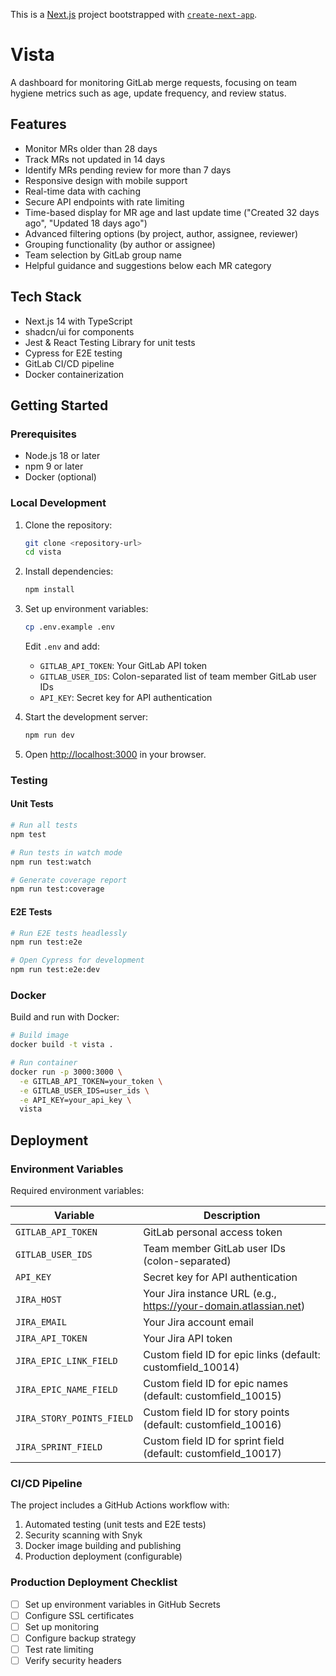 This is a [Next.js](https://nextjs.org) project bootstrapped with [`create-next-app`](https://nextjs.org/docs/app/api-reference/cli/create-next-app).

# Vista

A dashboard for monitoring GitLab merge requests, focusing on team hygiene metrics such as age, update frequency, and review status.

## Features

- Monitor MRs older than 28 days
- Track MRs not updated in 14 days
- Identify MRs pending review for more than 7 days
- Responsive design with mobile support
- Real-time data with caching
- Secure API endpoints with rate limiting
- Time-based display for MR age and last update time ("Created 32 days ago", "Updated 18 days ago")
- Advanced filtering options (by project, author, assignee, reviewer)
- Grouping functionality (by author or assignee)
- Team selection by GitLab group name
- Helpful guidance and suggestions below each MR category

## Tech Stack

- Next.js 14 with TypeScript
- shadcn/ui for components
- Jest & React Testing Library for unit tests
- Cypress for E2E testing
- GitLab CI/CD pipeline
- Docker containerization

## Getting Started

### Prerequisites

- Node.js 18 or later
- npm 9 or later
- Docker (optional)

### Local Development

1. Clone the repository:

   ```bash
   git clone <repository-url>
   cd vista
   ```

2. Install dependencies:

   ```bash
   npm install
   ```

3. Set up environment variables:

   ```bash
   cp .env.example .env
   ```

   Edit `.env` and add:
   - `GITLAB_API_TOKEN`: Your GitLab API token
   - `GITLAB_USER_IDS`: Colon-separated list of team member GitLab user IDs
   - `API_KEY`: Secret key for API authentication

4. Start the development server:

   ```bash
   npm run dev
   ```

5. Open [http://localhost:3000](http://localhost:3000) in your browser.

### Testing

#### Unit Tests

```bash
# Run all tests
npm test

# Run tests in watch mode
npm run test:watch

# Generate coverage report
npm run test:coverage
```

#### E2E Tests

```bash
# Run E2E tests headlessly
npm run test:e2e

# Open Cypress for development
npm run test:e2e:dev
```

### Docker

Build and run with Docker:

```bash
# Build image
docker build -t vista .

# Run container
docker run -p 3000:3000 \
  -e GITLAB_API_TOKEN=your_token \
  -e GITLAB_USER_IDS=user_ids \
  -e API_KEY=your_api_key \
  vista
```

## Deployment

### Environment Variables

Required environment variables:

| Variable | Description |
|----------|-------------|
| `GITLAB_API_TOKEN` | GitLab personal access token |
| `GITLAB_USER_IDS` | Team member GitLab user IDs (colon-separated) |
| `API_KEY` | Secret key for API authentication |
| `JIRA_HOST` | Your Jira instance URL (e.g., <https://your-domain.atlassian.net>) |
| `JIRA_EMAIL` | Your Jira account email |
| `JIRA_API_TOKEN` | Your Jira API token |
| `JIRA_EPIC_LINK_FIELD` | Custom field ID for epic links (default: customfield_10014) |
| `JIRA_EPIC_NAME_FIELD` | Custom field ID for epic names (default: customfield_10015) |
| `JIRA_STORY_POINTS_FIELD` | Custom field ID for story points (default: customfield_10016) |
| `JIRA_SPRINT_FIELD` | Custom field ID for sprint field (default: customfield_10017) |

### CI/CD Pipeline

The project includes a GitHub Actions workflow with:

1. Automated testing (unit tests and E2E tests)
2. Security scanning with Snyk
3. Docker image building and publishing
4. Production deployment (configurable)

### Production Deployment Checklist

- [ ] Set up environment variables in GitHub Secrets
- [ ] Configure SSL certificates
- [ ] Set up monitoring
- [ ] Configure backup strategy
- [ ] Test rate limiting
- [ ] Verify security headers

